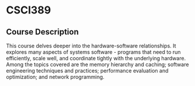 # CSCI389

## Course Description

This course delves deeper into the hardware-software relationships. It explores many aspects of systems
software - programs that need to run efficiently, scale well, and coordinate tightly with the underlying
hardware. Among the topics covered are the memory hierarchy and caching; software engineering techniques
and practices; performance evaluation and optimization; and network programming.